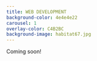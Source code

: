 ```yaml
---
title: WEB DEVELOPMENT
background-color: 4e4e4e22
carousel: 1
overlay-color: C4B2BC
background-image: habitat67.jpg
---
```


Coming soon!

